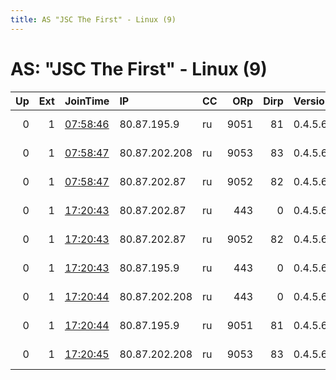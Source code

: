 ```yaml
---
title: AS "JSC The First" - Linux (9)
---
```


# AS: "JSC The First" - Linux (9)

|   Up |   Ext | JoinTime                                                                                            | IP            | CC   |   ORp |   Dirp | Version   | Contact          | Nickname         |   eFamMembers |
|-----:|------:|:----------------------------------------------------------------------------------------------------|:--------------|:-----|------:|-------:|:----------|:-----------------|:-----------------|--------------:|
|    0 |     1 | [07:58:46](https://metrics.torproject.org/rs.html#details/1D05FE8881C49B283CD75CB8F28B56D067D5338D) | 80.87.195.9   | ru   |  9051 |     81 | 0.4.5.6   | tor at ro dot ru | 09ThFUVuFqB1xpub |             1 |
|    0 |     1 | [07:58:47](https://metrics.torproject.org/rs.html#details/43CD924B06A35BCCE7BA42AC3B99DAAF3E35D83D) | 80.87.202.208 | ru   |  9053 |     83 | 0.4.5.6   | tor at ro dot ru | 4K4SP0NYhuAxipub |             1 |
|    0 |     1 | [07:58:47](https://metrics.torproject.org/rs.html#details/5F834D816392D210CF66779460F0E36D77B22FAA) | 80.87.202.87  | ru   |  9052 |     82 | 0.4.5.6   | tor at ro dot ru | wrB3zx2XmH5appub |             1 |
|    0 |     1 | [17:20:43](https://metrics.torproject.org/rs.html#details/291CE187A42DA32974FEC2C77AF91FB9F624B984) | 80.87.202.87  | ru   |   443 |      0 | 0.4.5.6   | tor at ro dot ru | obSSXOP8Ko8izpri |             1 |
|    0 |     1 | [17:20:43](https://metrics.torproject.org/rs.html#details/37970EA41C7B6BDF40F77AC8F8338D22A0375A0E) | 80.87.202.87  | ru   |  9052 |     82 | 0.4.5.6   | tor at ro dot ru | dc1YsuiJcv6wFpub |             1 |
|    0 |     1 | [17:20:43](https://metrics.torproject.org/rs.html#details/C38639D278A77E752FD0D9034D3D117C2825159F) | 80.87.195.9   | ru   |   443 |      0 | 0.4.5.6   | tor at ro dot ru | jgve3AKInsSBYpri |             1 |
|    0 |     1 | [17:20:44](https://metrics.torproject.org/rs.html#details/9EAB38F6C62D0B339E78A325DB10F44518B5BCA7) | 80.87.202.208 | ru   |   443 |      0 | 0.4.5.6   | tor at ro dot ru | pPbCfMh3PPKG7pri |             1 |
|    0 |     1 | [17:20:44](https://metrics.torproject.org/rs.html#details/A3CDC0132C609850D2D70828892BC8533A896207) | 80.87.195.9   | ru   |  9051 |     81 | 0.4.5.6   | tor at ro dot ru | 7hW4L56qsphtdpub |             1 |
|    0 |     1 | [17:20:45](https://metrics.torproject.org/rs.html#details/6D3A63C9DE899B5631FDCF2040AB38619FD8F2FD) | 80.87.202.208 | ru   |  9053 |     83 | 0.4.5.6   | tor at ro dot ru | 9DN8edGqq4dVspub |             1 |
